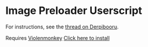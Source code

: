 # Image Preloader Userscript

For instructions, see the [thread on Derpibooru](https://derpibooru.org/forums/meta/topics/userscript-markers-derpibooru-image-preloader).

Requires [Violenmonkey](https://violentmonkey.github.io/)
[Click here to install](https://github.com/marktaiwan/Derpibooru-Image-Preloader/raw/furbooru/furbooru-image-preload.user.js)
